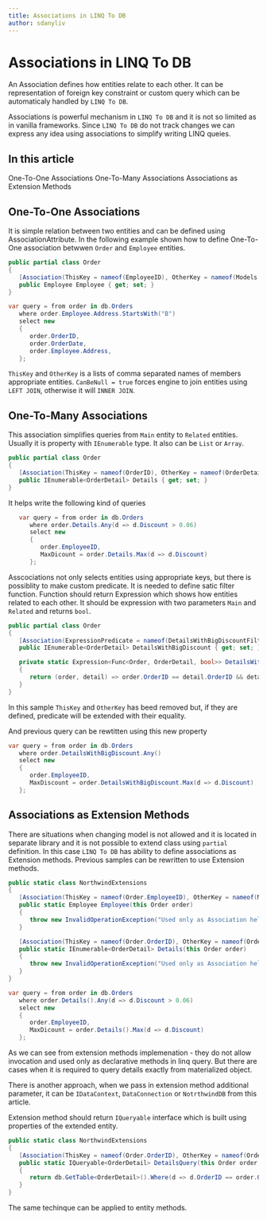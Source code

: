 ```yaml
---
title: Associations in LINQ To DB
author: sdanyliv
---
```

# Associations in LINQ To DB

An Association defines how entities relate to each other. It can be representation of foreign key constraint or custom query which can be automaticaly handled by `LINQ To DB`.

Associations is powerful mechanism in `LINQ To DB` and it is not so limited as in vanilla frameworks. Since `LINQ To DB` do not track changes we can express any idea using associations to simplify writing LINQ queies.

## In this article

One-To-One Associations
One-To-Many Associations
Associations as Extension Methods

## One-To-One Associations

It is simple relation between two entities and can be defined using AssociationAttribute.
In the following example shown how to define One-To-One association betwwen `Order` and `Employee` entities.

```cs
public partial class Order
{
   [Association(ThisKey = nameof(EmployeeID), OtherKey = nameof(Models.Employee.EmployeeID), CanBeNull = true)]
   public Employee Employee { get; set; }
}

```

```cs
var query = from order in db.Orders
   where order.Employee.Address.StartsWith("B")
   select new
   {
      order.OrderID,
      order.OrderDate,
      order.Employee.Address,
   };
```

`ThisKey` and `OtherKey` is a lists of comma separated names of members appropriate entities. `CanBeNull = true` forces engine to join entities using `LEFT JOIN`, otherwise it will `INNER JOIN`.

## One-To-Many Associations

This association simplifies queries from `Main` entity to `Related` entities. Usually it is property with `IEnumerable` type. It also can be `List` or `Array`.

```cs
public partial class Order
{
   [Association(ThisKey = nameof(OrderID), OtherKey = nameof(OrderDetail.OrderID))]
   public IEnumerable<OrderDetail> Details { get; set; }
}
```

It helps write the following kind of queries

```cs
   var query = from order in db.Orders
      where order.Details.Any(d => d.Discount > 0.06)
      select new
      {
         order.EmployeeID,
         MaxDicount = order.Details.Max(d => d.Discount)
      };

```

Asscociations not only selects entities using appropriate keys, but there is possiblity to make custom predicate. It is needed to define satic filter function. Function should return Expression which shows how entities related to each other. It should be expression with two parameters `Main` and `Related` and returns `bool`.

```cs
public partial class Order
{
   [Association(ExpressionPredicate = nameof(DetailsWithBigDiscountFilter))]
   public IEnumerable<OrderDetail> DetailsWithBigDiscount { get; set; }

   private static Expression<Func<Order, OrderDetail, bool>> DetailsWithBigDiscountFilter()
   {
      return (order, detail) => order.OrderID == detail.OrderID && detail.Discount > 0.06;
   }
}
```

In this sample `ThisKey` and `OtherKey` has beed removed but, if they are defined, predicate will be extended with their equality.

And previous query can be rewtitten using this new property

```cs
var query = from order in db.Orders
   where order.DetailsWithBigDiscount.Any()
   select new
   {
      order.EmployeeID,
      MaxDiscount = order.DetailsWithBigDiscount.Max(d => d.Discount)
   };
```

## Associations as Extension Methods

There are situations when changing model is not allowed and it is located in separate library and it is not possible to extend class using `partial` definition.
In this case `LINQ To DB` has ability to define associations as Extension methods.
Previous samples can be rewritten to use Extension methods.

```cs
public static class NorthwindExtensions
{
   [Association(ThisKey = nameof(Order.EmployeeID), OtherKey = nameof(Models.Employee.EmployeeID), CanBeNull = true)]
   public static Employee Employee(this Order order)
   {
      throw new InvalidOperationException("Used only as Association helper");
   }

   [Association(ThisKey = nameof(Order.OrderID), OtherKey = nameof(OrderDetail.OrderID))]
   public static IEnumerable<OrderDetail> Details(this Order order)
   {
      throw new InvalidOperationException("Used only as Association helper");
   }
}
```

```cs
var query = from order in db.Orders
   where order.Details().Any(d => d.Discount > 0.06)
   select new
   {
      order.EmployeeID,
      MaxDicount = order.Details().Max(d => d.Discount)
   };
```

As we can see from extension methods implemenation - they do not allow invocation and used only as declarative methods in linq query.
But there are cases when it is required to query details exactly from materialized object.

There is another approach, when we pass in extension method additional parameter, it can be `IDataContext`, `DataConnection` or `NotrthwindDB` from this article.

Extension method should return `IQueryable` interface which is built using properties of the extended entity.

```cs
public static class NorthwindExtensions
{
   [Association(ThisKey = nameof(Order.OrderID), OtherKey = nameof(OrderDetail.OrderID))]
   public static IQueryable<OrderDetail> DetailsQuery(this Order order, IDataContext db)
   {
      return db.GetTable<OrderDetail>().Where(d => d.OrderID == order.OrderID);
   }
}
```

The same techinque can be applied to entity methods.